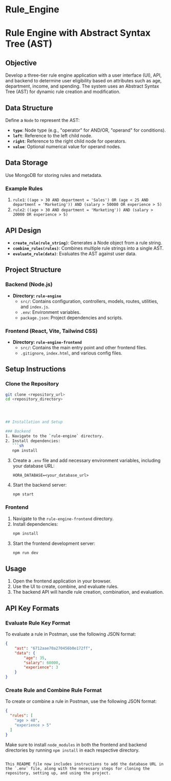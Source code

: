 # Rule_Engine
# Rule Engine with Abstract Syntax Tree (AST)

## Objective
Develop a three-tier rule engine application with a user interface (UI), API, and backend to determine user eligibility based on attributes such as age, department, income, and spending. The system uses an Abstract Syntax Tree (AST) for dynamic rule creation and modification.

## Data Structure
Define a `Node` to represent the AST:
- **`type`**: Node type (e.g., "operator" for AND/OR, "operand" for conditions).
- **`left`**: Reference to the left child node.
- **`right`**: Reference to the right child node for operators.
- **`value`**: Optional numerical value for operand nodes.

## Data Storage
Use MongoDB for storing rules and metadata.

### Example Rules
1. `rule1`: `((age > 30 AND department = 'Sales') OR (age < 25 AND department = 'Marketing')) AND (salary > 50000 OR experience > 5)`
2. `rule2`: `((age > 30 AND department = 'Marketing')) AND (salary > 20000 OR experience > 5)`

## API Design
- **`create_rule(rule_string)`**: Generates a Node object from a rule string.
- **`combine_rules(rules)`**: Combines multiple rule strings into a single AST.
- **`evaluate_rule(data)`**: Evaluates the AST against user data.

## Project Structure

### Backend (Node.js)
- **Directory: `rule-engine`**
  - `src/`: Contains configuration, controllers, models, routes, utilities, and `index.js`.
  - `.env`: Environment variables.
  - `package.json`: Project dependencies and scripts.

### Frontend (React, Vite, Tailwind CSS)
- **Directory: `rule-engine-frontend`**
  - `src/`: Contains the main entry point and other frontend files.
  - `.gitignore`, `index.html`, and various config files.

## Setup Instructions

### Clone the Repository
```sh
git clone <repository_url>
cd <repository_directory>




## Installation and Setup

### Backend
1. Navigate to the `rule-engine` directory.
2. Install dependencies:
   ```sh
   npm install
   ```
3. Create a `.env` file and add necessary environment variables, including your database URL:
   ```plaintext
   HORA_DATABASE=<your_database_url>
   ```
4. Start the backend server:
   ```sh
   npm start
   ```

### Frontend
1. Navigate to the `rule-engine-frontend` directory.
2. Install dependencies:
   ```sh
   npm install
   ```
3. Start the frontend development server:
   ```sh
   npm run dev
   ```

## Usage
1. Open the frontend application in your browser.
2. Use the UI to create, combine, and evaluate rules.
3. The backend API will handle rule creation, combination, and evaluation.

## API Key Formats

### Evaluate Rule Key Format
To evaluate a rule in Postman, use the following JSON format:
```json
{
    "ast": "6712aae70a270456b0e172ff", 
    "data": {
        "age": 35,
        "salary": 60000,
        "experience": 3
    }
}
```

### Create Rule and Combine Rule Format
To create or combine a rule in Postman, use the following JSON format:
```json
{
  "rules": [
    "age > 48",
    "experience > 5"
  ]
}
```

Make sure to install `node_modules` in both the frontend and backend directories by running `npm install` in each respective directory.
```

This README file now includes instructions to add the database URL in the `.env` file, along with the necessary steps for cloning the repository, setting up, and using the project.
